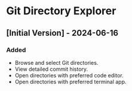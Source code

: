 # Git Directory Explorer

## [Initial Version] - 2024-06-16

### Added
-  Browse and select Git directories.
-  View detailed commit history.
-  Open directories with preferred code editor.
-  Open directories with preferred terminal app.
